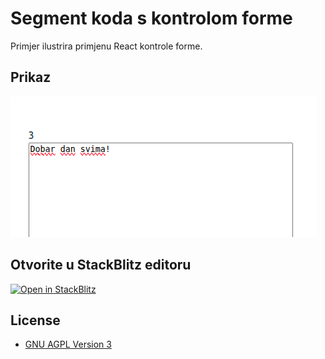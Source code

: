 # Segment koda s kontrolom forme

Primjer ilustrira primjenu React kontrole forme.

## Prikaz

<img src="./screenshot/preview.png">

## Otvorite u StackBlitz editoru

[![Open in StackBlitz](https://developer.stackblitz.com/img/open_in_stackblitz.svg)](https://stackblitz.com/github/split-edu/snip-word-count-form-control)

## License

- [GNU AGPL Version 3](./LICENSE)
